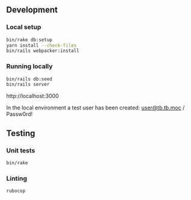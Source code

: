 
## Development
### Local setup
```bash
bin/rake db:setup
yarn install --check-files
bin/rails webpacker:install
```
### Running locally
```bash
bin/rails db:seed
bin/rails server
```

http://localhost:3000

In the local environment a test user has been created: user@tb.tb.moc / Passw0rd!

## Testing
### Unit tests
```bash
bin/rake
```

### Linting
```bash
rubocop
```
